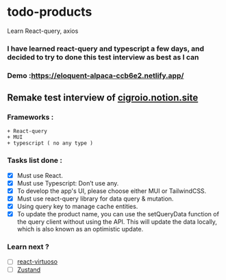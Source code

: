 # todo-products
Learn React-query, axios


### I have learned react-query and typescript a few days, and decided to try to done this test interview as best as I can

### Demo :https://eloquent-alpaca-ccb6e2.netlify.app/

## Remake test interview of [cigroio.notion.site](https://cigroio.notion.site/Front-end-interview-project-6656e88c83634df6b63e854f06539b7e)

### Frameworks :
```
+ React-query
+ MUI
+ typescript ( no any type )
```

### Tasks list done :
- [x] Must use React.
- [x] Must use Typescript: Don’t use any.
- [x] To develop the app's UI, please choose either MUI or TailwindCSS.
- [x] Must use react-query library for data query & mutation.
- [x] Using query key to manage cache entities.
- [x] To update the product name, you can use the setQueryData function of the query client without using the API. This will update the data locally, which is also known as an optimistic update.

### Learn next ? 
- [ ] [react-virtuoso](https://virtuoso.dev/)
- [ ] [Zustand](https://github.com/pmndrs/zustand)
